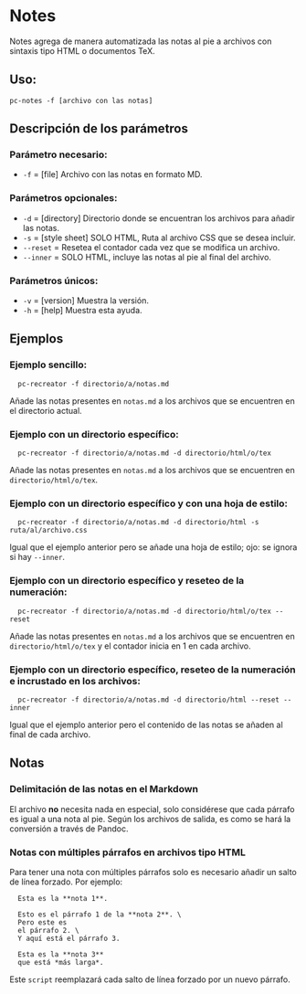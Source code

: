 # Notes

Notes agrega de manera automatizada las notas al pie a archivos con sintaxis tipo HTML o documentos TeX.

## Uso:

  ```
  pc-notes -f [archivo con las notas]
  ```

## Descripción de los parámetros

### Parámetro necesario:

* `-f` = [file] Archivo con las notas en formato MD.

### Parámetros opcionales:

* `-d` = [directory] Directorio donde se encuentran los archivos para añadir las notas.
* `-s` = [style sheet] SOLO HTML, Ruta al archivo CSS que se desea incluir.
* `--reset` =  Resetea el contador cada vez que se modifica un archivo.
* `--inner` = SOLO HTML, incluye las notas al pie al final del archivo.

### Parámetros únicos:

* `-v` = [version] Muestra la versión.
* `-h` = [help] Muestra esta ayuda.

## Ejemplos

### Ejemplo sencillo:

```
  pc-recreator -f directorio/a/notas.md
```
  
  Añade las notas presentes en `notas.md` a los archivos que se encuentren en el directorio actual.
 
### Ejemplo con un directorio específico:

```
  pc-recreator -f directorio/a/notas.md -d directorio/html/o/tex
```
  
  Añade las notas presentes en `notas.md` a los archivos que se encuentren en `directorio/html/o/tex`.
  
### Ejemplo con un directorio específico y con una hoja de estilo:

```
  pc-recreator -f directorio/a/notas.md -d directorio/html -s ruta/al/archivo.css
```
  
  Igual que el ejemplo anterior pero se añade una hoja de estilo; ojo: se ignora si hay `--inner`.
  
### Ejemplo con un directorio específico y reseteo de la numeración:

```
  pc-recreator -f directorio/a/notas.md -d directorio/html/o/tex --reset
```
  
  Añade las notas presentes en `notas.md` a los archivos que se encuentren en `directorio/html/o/tex` y el contador inicia en 1 en cada archivo.
  
### Ejemplo con un directorio específico, reseteo de la numeración e incrustado en los archivos:

```
  pc-recreator -f directorio/a/notas.md -d directorio/html --reset --inner
```
  
  Igual que el ejemplo anterior pero el contenido de las notas se añaden al final de cada archivo.

## Notas

### Delimitación de las notas en el Markdown

El archivo **no** necesita nada en especial, solo considérese que cada 
párrafo es igual a una nota al pie. Según los archivos de salida, es como
se hará la conversión a través de Pandoc.

### Notas con múltiples párrafos en archivos tipo HTML

Para tener una nota con múltiples párrafos solo es necesario añadir un
salto de línea forzado. Por ejemplo:

```
  Esta es la **nota 1**.

  Esto es el párrafo 1 de la **nota 2**. \
  Pero este es
  el párrafo 2. \
  Y aquí está el párrafo 3.
  
  Esta es la **nota 3**
  que está *más larga*.
```

Este `script` reemplazará cada salto de línea forzado por un nuevo párrafo.
